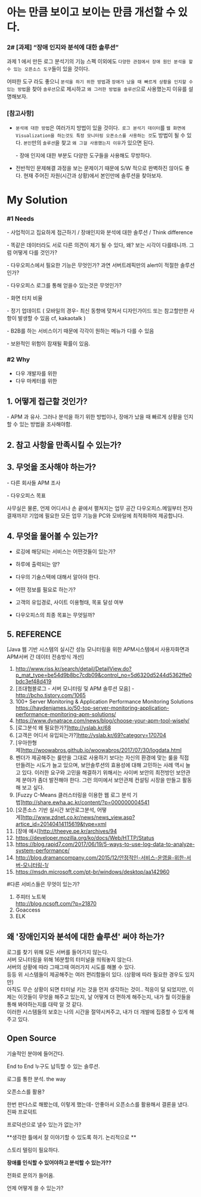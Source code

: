 # 아는 만큼 보이고 보이는 만큼 개선할 수 있다.

### 2# [과제] “장애 인지와 분석에 대한 솔루션”

과제 1 에서 만든 로그 분석기의 기능 스펙 이외에도
 `다양한 관점에서 장애 원인 분석을 할 수 있는 오픈소스 도구`들이 있을 것이다. 

어떠한 도구 라도 좋으니 `분석을 하기 위한 방법`과 `장애가 났을 때 빠르게 상황을 인지할 수 있는 방법`을 찾아 `솔루션`으로 제시하고 `왜 그러한 방법을 솔루션`으로 사용했는지 이유를 설명해보자.

### [참고사항]

- `분석에 대한 방법`은 여러가지 방법이 있을 것이다.` 로그 분석기 데이터`를 `웹 화면에 Visualization을 하는것도 특정 모니터링 오픈소스를 사용하는 것`도 방법이 될 수 있다. `본인`만의 `솔루션`을 찾고 `왜 그걸 사용했는지 이유`가 있으면 된다.

  \- 장애 인지에 대한 부분도 다양한 도구들을 사용해도 무방하다.

- 전반적인 문제해결 과정을 보는 문제이기 때문에 S/W 적으로 완벽하진 않아도 좋다. 현재 주어진 자원(시간과 상황)에서 본인만에 솔루션을 찾아보자.


# My Solution

### #1 Needs

\- 사업적이고 집요하게 접근하기 / 장애인지와 분석에 대한 솔루션 / Think difference

\- 똑같은 데이터라도 서로 다른 의견이 제기 될 수 있다, 왜? 보는 시각이 다를테니까. 그럼 어떻게 다를 것인가?

\- 다우오피스에서 필요한 기능은 무엇인가? 과연 서버트레픽만의 alert이 적절한 솔루션인가?

\- 다우오피스 로그를 통해 얻을수 있는것은 무엇인가?

\- 화면 터치 비율

\- 정기 업데이트 ( 모바일의 경우- 최신 동향에 맞쳐서 디자인가이드 또는 참고할만한 사항이 발생할 수 있음 cf, kakaotalk )

\- B2B를 하는 서비스이기 때문에 각각이 원하는 메뉴가 다를 수 있음

\- 보완적인 위험이 잠재될 확률이 있음.

### #2 Why

- 다우 개발자를 위한
- 다우 마케터를 위한

## 1. 어떻게 접근할 것인가?

\- APM 과 유사. 그러나 분석을 하기 위한 방법이나, 장애가 났을 때 빠르게 상황을 인지할 수 있는 방법을 조사해야함. 

## 2. 참고 사항을 만족시킬 수 있는가?

## 3. 무엇을 조사해야 하는가?

\- 다른 회사들 APM 조사

\- 다우오피스 목표

사무실은 물론,  언제 어디서나 손 끝에서 펼쳐지는 업무 공간 다우오피스.메일부터 전자결재까지! 기업에 필요한 모든 업무 기능을 PC와 모바일에 최적화하여 제공합니다.



## 4. 무엇을 물어볼 수 있는가?

- 로깅에 해당되는 서비스는 어떤것들이 있는가? 

- 하루에 출력되는 양?

- 다우의 기술스택에 대해서 알아야 한다.

- 어떤 정보를 필요로 하는가? 

- 고객의 유입경로, 사이트 이용형태, 목표 달성 여부

- 다우오피스의 최종 목표는 무엇일까?

## 5. REFERENCE

[Java 웹 기반 시스템의 실시간 성능 모니터링을 위한 APM시스템에서 사용자화면과 APM서버 간 데이터 전송방식 개선]

1. http://www.riss.kr/search/detail/DetailView.do?p_mat_type=be54d9b8bc7cdb09&control_no=5d6320d5244d5362ffe0bdc3ef48d419
2. [조대협블로그 - 서버 모니터링 및 APM 솔루션 모음] - http://bcho.tistory.com/1065
3. 100+ Server Monitoring & Application Performance Monitoring Solutions  
   https://haydenjames.io/50-top-server-monitoring-application-performance-monitoring-apm-solutions/
4. https://www.dynatrace.com/news/blog/choose-your-apm-tool-wisely/
5. [로그분석 왜 필요한가?]http://yslab.kr/68
6. [고객은 어디서 유입되는가?]http://yslab.kr/69?category=170704
7. [우아한형제]http://woowabros.github.io/woowabros/2017/07/30/logdata.html
8. 벤더가 제공해주는 룰만을 그대로 사용하기 보다는 자신의 환경에 맞는 룰을 직접 만들려는 시도가 늘고 있으며, 보안솔루션의 효용성에 대해 고민하는 사례 역시 늘고 있다. 이러한 요구와 고민을 해결하기 위해서는 사이버 보안의 최전방인 보안관제 분야가 좀더 발전해야 한다. 그런 의미에서 보안관제 컨설팅 시장을 만들고 활동해 보고 싶다.
9. [Fuzzy C-Means 클러스터링을 이용한 웹 로그 분석 기법]http://share.ewha.ac.kr/content/?p=000000004541
10. [오픈소스 기반 실시간 보안로그분석, 어떻게]http://www.zdnet.co.kr/news/news_view.asp?artice_id=20140414115619&type=xml
11. [장애 예시]http://theeye.pe.kr/archives/94
12. https://developer.mozilla.org/ko/docs/Web/HTTP/Status
13. https://blog.rapid7.com/2017/06/19/5-ways-to-use-log-data-to-analyze-system-performance/
14. http://blog.dramancompany.com/2015/12/안정적인-서비스-운영을-위한-서버-모니터링-1/
15. https://msdn.microsoft.com/pt-br/windows/desktop/aa142960

#다른 서비스들은 무엇이 있는가?

1. 주피터 노트북  
   http://blog.ncsoft.com/?p=21870
2. Goaccess  
3. ELK

## 왜 '장애인지와 분석에 대한 솔루션' 써야 하는가?

로그를 찾기 위해 모든 서버를 들어가지 않는다.  
서버 모니터링을 위해 16분할의 터미널을 띄워놓지 않는다.  
서버의 상황에 따라 그때그때 여러가지 시도를 해볼 수 있다.  
등등 위 시스템들이 제공해주는 여러 편리함들이 있다. (상황에 따라 필요한 경우도 있지만)  
아직도 무슨 상황이 되면 터미널 키는 것을 먼저 생각하는 것이.. 적응이 덜 되었지만, 이제는 이것들이 무엇을 해주고 있는지, 날 어떻게 더 편하게 해주는지, 내가 뭘 이것들을 통해 봐야하는지를 대략 알 것 같다.  
이러한 시스템들의 보호는 나의 시간을 절약시켜주고, 내가 더 개발에 집중할 수 있게 해주고 있다.  

## Open Source

기술적인 분야에 들어간다.

End to End 누구도 납득할 수 있는 솔루션.

로그를 통한 분석. the way

오픈소스를 활용?

한번 판다스로 해봤는데, 이렇게 했는데- 안좋아서 오픈소스를 활용해서 결론을 냈다. 진짜 프로덕트

프로덕션으로 낼수 있는가 없는가?

**생각한 틀에서 잘 이야기할 수 있도록 하기. 논리적으로 **

스토리 텔링이 필요하다.

**장애를 인식할 수 있어야하고 분석할 수 있는가??**

전화로 문의가 들어옴.

언제 어떻게 쓸 수 있는가?